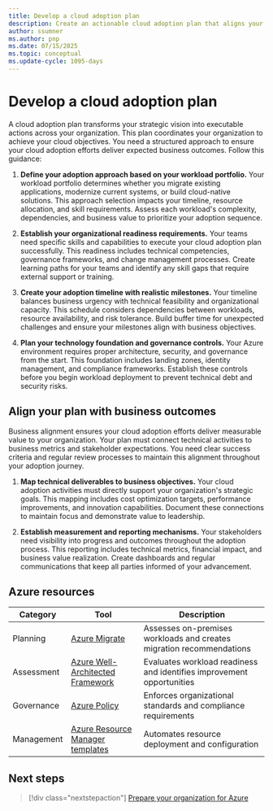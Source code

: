 ```yaml
---
title: Develop a cloud adoption plan
description: Create an actionable cloud adoption plan that aligns your people, processes, and technology with your cloud strategy to ensure successful Azure adoption.
author: ssumner
ms.author: pnp
ms.date: 07/15/2025
ms.topic: conceptual
ms.update-cycle: 1095-days
---
```


# Develop a cloud adoption plan

A cloud adoption plan transforms your strategic vision into executable actions across your organization. This plan coordinates your organization to achieve your cloud objectives. You need a structured approach to ensure your cloud adoption efforts deliver expected business outcomes. Follow this guidance:

1. **Define your adoption approach based on your workload portfolio.** Your workload portfolio determines whether you migrate existing applications, modernize current systems, or build cloud-native solutions. This approach selection impacts your timeline, resource allocation, and skill requirements. Assess each workload's complexity, dependencies, and business value to prioritize your adoption sequence.

2. **Establish your organizational readiness requirements.** Your teams need specific skills and capabilities to execute your cloud adoption plan successfully. This readiness includes technical competencies, governance frameworks, and change management processes. Create learning paths for your teams and identify any skill gaps that require external support or training.

3. **Create your adoption timeline with realistic milestones.** Your timeline balances business urgency with technical feasibility and organizational capacity. This schedule considers dependencies between workloads, resource availability, and risk tolerance. Build buffer time for unexpected challenges and ensure your milestones align with business objectives.

4. **Plan your technology foundation and governance controls.** Your Azure environment requires proper architecture, security, and governance from the start. This foundation includes landing zones, identity management, and compliance frameworks. Establish these controls before you begin workload deployment to prevent technical debt and security risks.

## Align your plan with business outcomes

Business alignment ensures your cloud adoption efforts deliver measurable value to your organization. Your plan must connect technical activities to business metrics and stakeholder expectations. You need clear success criteria and regular review processes to maintain this alignment throughout your adoption journey.

1. **Map technical deliverables to business objectives.** Your cloud adoption activities must directly support your organization's strategic goals. This mapping includes cost optimization targets, performance improvements, and innovation capabilities. Document these connections to maintain focus and demonstrate value to leadership.

2. **Establish measurement and reporting mechanisms.** Your stakeholders need visibility into progress and outcomes throughout the adoption process. This reporting includes technical metrics, financial impact, and business value realization. Create dashboards and regular communications that keep all parties informed of your advancement.

## Azure resources

| Category | Tool | Description |
|----------|------|-------------|
| Planning | [Azure Migrate](https://azure.microsoft.com/services/azure-migrate/) | Assesses on-premises workloads and creates migration recommendations |
| Assessment | [Azure Well-Architected Framework](https://docs.microsoft.com/azure/architecture/framework/) | Evaluates workload readiness and identifies improvement opportunities |
| Governance | [Azure Policy](https://azure.microsoft.com/services/azure-policy/) | Enforces organizational standards and compliance requirements |
| Management | [Azure Resource Manager templates](https://docs.microsoft.com/azure/azure-resource-manager/templates/) | Automates resource deployment and configuration |

## Next steps

> [!div class="nextstepaction"]
> [Prepare your organization for Azure](./prepare-organization-cloud.md)
